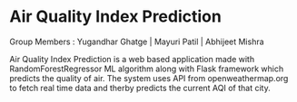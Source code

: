 # Air Quality Index Prediction

Group Members : 
Yugandhar Ghatge |
Mayuri Patil |
Abhijeet Mishra


Air Quality Index Prediction is a web based application made with RandomForestRegressor ML algorithm along with Flask framework which predicts the quality of air.
The system uses API from openweathermap.org to fetch real time data and therby predicts the current AQI of that city.
